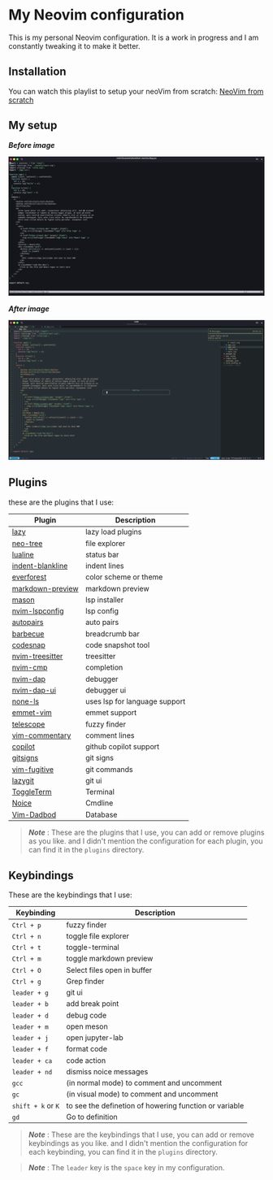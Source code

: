# My Neovim configuration

This is my personal Neovim configuration. It is a work in progress and I am constantly tweaking it to make it better.

## Installation

You can watch this playlist to setup your neoVim from scratch: [NeoVim from scratch](https://youtube.com/playlist?list=PLsz00TDipIffreIaUNk64KxTIkQaGguqn&si=qoPudYLfMp9C-hDq)

## My setup

_**Before image**_

![Before](./images/before.png)

_**After image**_

![After](./images/after.png)

## Plugins

these are the plugins that I use:

| Plugin                                                                     | Description                   |
| -------------------------------------------------------------------------- | ----------------------------- |
| [lazy](https://www.lazyvim.org/installation)                               | lazy load plugins             |
| [neo-tree](https://github.com/nvim-neo-tree/neo-tree.nvim)                 | file explorer                 |
| [lualine](https://github.com/nvim-lualine/lualine.nvim)                    | status bar                    |
| [indent-blankline](https://github.com/lukas-reineke/indent-blankline.nvim) | indent lines                  |
| [everforest](https://github.com/sainnhe/everforest)                        | color scheme or theme         |
| [markdown-preview](https://github.com/iamcco/markdown-preview.nvim)        | markdown preview              |
| [mason](https://github.com/williamboman/mason-lspconfig.nvim)              | lsp installer                 |
| [nvim-lspconfig](https://github.com/neovim/nvim-lspconfig)                 | lsp config                    |
| [autopairs](https://github.com/windwp/nvim-autopairs)                      | auto pairs                    |
| [barbecue](https://github.com/utilyre/barbecue.nvim)                       | breadcrumb bar                |
| [codesnap](https://github.com/mistricky/codesnap.nvim)                     | code snapshot tool            |
| [nvim-treesitter](https://github.com/nvim-treesitter/nvim-treesitter)      | treesitter                    |
| [nvim-cmp](https://github.com/hrsh7th/nvim-cmp?tab=readme-ov-file)         | completion                    |
| [nvim-dap](https://github.com/mfussenegger/nvim-dap)                       | debugger                      |
| [nvim-dap-ui](https://github.com/rcarriga/nvim-dap-ui)                     | debugger ui                   |
| [none-ls](https://github.com/nvimtools/none-ls.nvim)                       | uses lsp for language support |
| [emmet-vim](https://github.com/mattn/emmet-vim)                            | emmet support                 |
| [telescope](https://github.com/nvim-telescope/telescope.nvim)              | fuzzy finder                  |
| [vim-commentary](https://github.com/tpope/vim-commentary)                  | comment lines                 |
| [copilot](https://github.com/github/copilot.vim)                           | github copilot support        |
| [gitsigns](https://github.com/lewis6991/gitsigns.nvim)                     | git signs                     |
| [vim-fugitive](https://github.com/tpope/vim-fugitive)                      | git commands                  |
| [lazygit](https://github.com/kdheepak/lazygit.nvim)                        | git ui                        |
| [ToggleTerm](https://github.com/akinsho/toggleterm.nvim)                   | Terminal                      |
| [Noice](https://github.com/folke/noice.nvim)                               | Cmdline                       |
| [Vim-Dadbod](https://github.com/tpope/vim-dadbod)                          | Database                      |

> _**Note**_ : These are the plugins that I use, you can add or remove plugins as you like. and I didn't mention the configuration for each plugin, you can find it in the `plugins` directory.

## Keybindings

These are the keybindings that I use:

| Keybinding         | Description                                            |
| ------------------ | ------------------------------------------------------ |
| `Ctrl + p`         | fuzzy finder                                           |
| `Ctrl + n`         | toggle file explorer                                   |
| `Ctrl + t`         | toggle-terminal                                        |
| `Ctrl + m`         | toggle markdown preview                                |
| `Ctrl + O`         | Select files open in buffer                            |
| `Ctrl + g`         | Grep finder                                            |
| `leader + g`       | git ui                                                 |
| `leader + b`       | add break point                                        |
| `leader + d`       | debug code                                             |
| `leader + m`       | open meson                                             |
| `leader + j`       | open jupyter-lab                                       |
| `leader + f`       | format code                                            |
| `leader + ca`      | code action                                            |
| `leader + nd`      | dismiss noice messages                                 |
| `gcc`              | (in normal mode) to comment and uncomment              |
| `gc`               | (in visual mode) to comment and uncomment              |
| `shift + k` or `K` | to see the definetion of howering function or variable |
| `gd`               | Go to definition                                       |

> _**Note**_ : These are the keybindings that I use, you can add or remove keybindings as you like. and I didn't mention the configuration for each keybinding, you can find it in the `plugins` directory.

> _**Note**_ : The `leader` key is the `space` key in my configuration.
